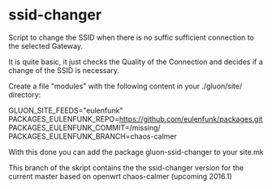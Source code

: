 ssid-changer
============

Script to change the SSID when there is no suffic sufficient connection to the selected Gateway.

It is quite basic, it just checks the Quality of the Connection and decides if a change of the SSID is necessary.

Create a file "modules" with the following content in your ./gluon/site/ directory:</a>

GLUON_SITE_FEEDS="eulenfunk"<br>
PACKAGES_EULENFUNK_REPO=https://github.com/eulenfunk/packages.git<br>
PACKAGES_EULENFUNK_COMMIT=/missing/<br>
PACKAGES_EULENFUNK_BRANCH=chaos-calmer<br>

With this done you can add the package gluon-ssid-changer to your site.mk

This branch of the skript contains the the ssid-changer version for the current master based on openwrt chaos-calmer (upcoming 2016.1)

